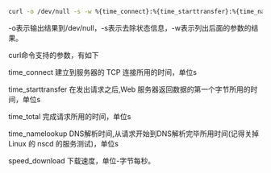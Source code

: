 
```bash
curl -o /dev/null -s -w %{time_connect}:%{time_starttransfer}:%{time_namelookup}:%{time_total}\\n   192.168.3.60:6041/rest/sql -d "select server_version()"
```

-o表示输出结果到/dev/null，-s表示去除状态信息，-w表示列出后面的参数的结果。

curl命令支持的参数，有如下

time_connect        建立到服务器的 TCP 连接所用的时间，单位s

time_starttransfer  在发出请求之后,Web 服务器返回数据的第一个字节所用的时间，单位s

time_total          完成请求所用的时间，单位s

time_namelookup    DNS解析时间,从请求开始到DNS解析完毕所用时间(记得关掉 Linux 的 nscd 的服务测试)，单位s

speed_download      下载速度，单位-字节每秒。
